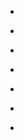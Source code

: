 
- [](/2021/03/c6152994fa5ddf4b9c3302bcddfdd699/)

- [](/2021/03/4d1fb5fa3502d4df0ff4f70f9891a7c3/)

- [](/2021/03/273eae12d668c24135d4db358511c9d4/)

- [](/2021/03/096b7c67797c165b01283d0c7cd6c016/)

- [](/2021/03/951fcfe07a7cbb8d04ee6dd219c181fb/)

- [](/2021/03/2b14f8356f57460da0a4790b27b44b8a/)

- [](/2021/02/512f30a007215436724cc156c524ff00/)
